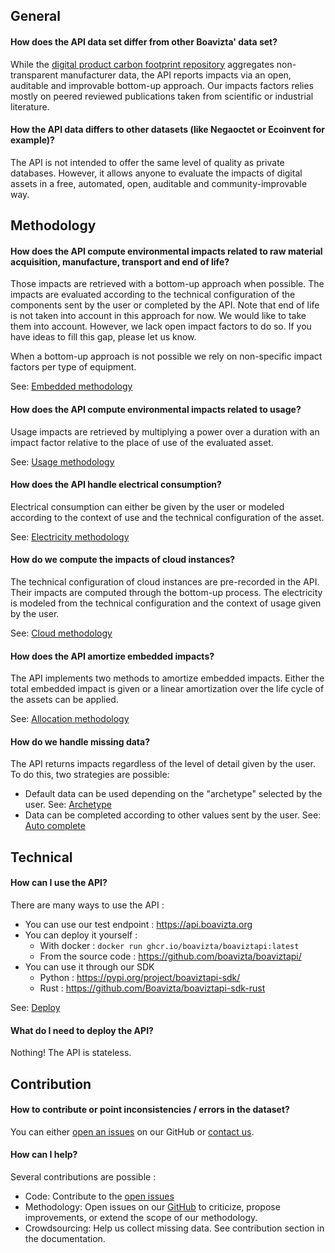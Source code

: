 ## General

#### How does the API data set differ from other Boavizta' data set?
While the [digital product carbon footprint repository](https://github.com/Boavizta/environmental-footprint-data) aggregates non-transparent manufacturer data, the API reports impacts via an open, auditable and improvable bottom-up approach. 
Our impacts factors relies mostly on peered reviewed publications taken from scientific or industrial literature.

#### How the API data differs to other datasets (like Negaoctet or Ecoinvent for example)?
The API is not intended to offer the same level of quality as private databases. However, it allows anyone to evaluate the impacts of digital assets in a free, automated, open, auditable and community-improvable way.

## Methodology

#### How does the API compute environmental impacts related to raw material acquisition, manufacture, transport and end of life?

Those impacts are retrieved with a bottom-up approach when possible. The impacts are evaluated according to the technical configuration of the components sent by the user or completed by the API. Note that end of life is not taken into account in this approach for now. We would like to take them into account. However, we lack open impact factors to do so. If you have ideas to fill this gap, please let us know.

When a bottom-up approach is not possible we rely on non-specific impact factors per type of equipment.

See: [Embedded methodology](./Explanations/embedded_methodology.md)


#### How does the API compute environmental impacts related to usage?

Usage impacts are retrieved by multiplying a power over a duration with an impact factor relative to the place of use of the evaluated asset.

See: [Usage methodology](Explanations/usage/usage.md)

#### How does the API handle electrical consumption?

Electrical consumption can either be given by the user or modeled according to the context of use and the technical configuration of the asset. 

See: [Electricity methodology](Explanations/usage/elec_conso.md)

#### How do we compute the impacts of cloud instances?

The technical configuration of cloud instances are pre-recorded in the API.
Their impacts are computed through the bottom-up process. The electricity is modeled from the technical configuration and the context of usage given by the user.

See: [Cloud methodology](Explanations/services/cloud.md)

#### How does the API amortize embedded impacts?
The API implements two methods to amortize embedded impacts.
Either the total embedded impact is given or a linear amortization over the life cycle of the assets can be applied.

See: [Allocation methodology](Explanations/embedded_methodology.md#allocation)

#### How do we handle missing data?
The API returns impacts regardless of the level of detail given by the user. To do this, two strategies are possible: 

* Default data can be used depending on the "archetype" selected by the user. See: [Archetype](Explanations/archetypes.md)
* Data can be completed according to other values sent by the user. See: [Auto complete](Explanations/auto_complete.md)

## Technical

#### How can I use the API?

There are many ways to use the API :

* You can use our test endpoint : https://api.boavizta.org 
* You can deploy it yourself : 
    * With docker : ```docker run ghcr.io/boavizta/boaviztapi:latest```
    * From the source code : https://github.com/boavizta/boaviztapi/
* You can use it through our SDK
    * Python : https://pypi.org/project/boaviztapi-sdk/
    * Rust : https://github.com/Boavizta/boaviztapi-sdk-rust

See: [Deploy](deploy.md)

#### What do I need to deploy the API?

Nothing! The API is stateless.

## Contribution

#### How to contribute or point inconsistencies / errors in the dataset?

You can either [open an issues](https://github.com/Boavizta/boaviztapi/issues) on our GitHub or [contact us](https://boavizta.org/contact).

#### How can I help?

Several contributions are possible :

* Code: Contribute to the [open issues](https://github.com/Boavizta/boaviztapi/issues)
* Methodology: Open issues on our [GitHub](https://github.com/Boavizta/boaviztapi/) to criticize, propose improvements, or extend the scope of our methodology.
* Crowdsourcing: Help us collect missing data. See contribution section in the documentation.
